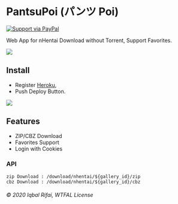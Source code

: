 # PantsuPoi (パンツ Poi)

[![Support via PayPal](https://img.shields.io/badge/Donate-PayPal-green.svg)](https://www.paypal.me/iqbalrifai/)

Web App for nHentai Download without Torrent, Support Favorites.

[![](https://cdn.discordapp.com/attachments/703998465868300427/741864376989908992/unknown.png)]()

## Install
- Register [Heroku](https://dashboard.heroku.com/), 
- Push Deploy Button.  

[![](https://www.herokucdn.com/deploy/button.png)](https://heroku.com/deploy?template=https://github.com/moedev/mangadl)

## Features
- ZIP/CBZ Download
- Favorites Support
- Login with Cookies

### API
```
zip Download : /download/nhentai/${gallery_id}/zip
cbz Download : /download/nhentai/${gallery_id}/cbz
```

###### © 2020 Iqbal Rifai, WTFAL License

